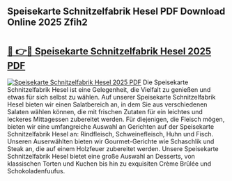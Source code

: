 ## Speisekarte Schnitzelfabrik Hesel PDF Download Online 2025 Zfih2

# <h2><a href="http://gc96oq.nevu.top/?p=Speisekarte+Schnitzelfabrik+Hesel">🔗 👉🔴 Speisekarte Schnitzelfabrik Hesel 2025 PDF</a></h2>

[![Speisekarte Schnitzelfabrik Hesel 2025 PDF](https://i.imgur.com/dBaPXMq.png)](http://gc96oq.nevu.top/?p=Speisekarte+Schnitzelfabrik+Hesel)
Die Speisekarte Schnitzelfabrik Hesel ist eine Gelegenheit, die Vielfalt zu genießen und etwas für sich selbst zu wählen. Auf unserer Speisekarte Schnitzelfabrik Hesel bieten wir einen Salatbereich an, in dem Sie aus verschiedenen Salaten wählen können, die mit frischen Zutaten für ein leichtes und leckeres Mittagessen zubereitet werden. Für diejenigen, die Fleisch mögen, bieten wir eine umfangreiche Auswahl an Gerichten auf der Speisekarte Schnitzelfabrik Hesel an: Rindfleisch, Schweinefleisch, Huhn und Fisch. Unseren Auserwählten bieten wir Gourmet-Gerichte wie Schaschlik und Steak an, die auf einem Holzfeuer zubereitet werden. Unsere Speisekarte Schnitzelfabrik Hesel bietet eine große Auswahl an Desserts, von klassischen Torten und Kuchen bis hin zu exquisiten Crème Brûlée und Schokoladenfuufus.
